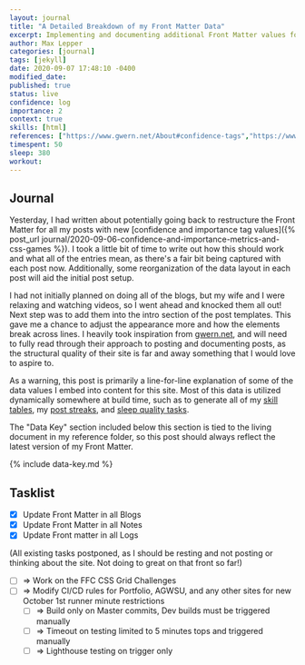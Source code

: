 ```yaml
---
layout: journal
title: "A Detailed Breakdown of my Front Matter Data"
excerpt: Implementing and documenting additional Front Matter values for my blogs, logs, and notes.
author: Max Lepper
categories: [journal]
tags: [jekyll]
date: 2020-09-07 17:48:10 -0400
modified_date:
published: true
status: live
confidence: log
importance: 2
context: true
skills: [html]
references: ["https://www.gwern.net/About#confidence-tags","https://www.gwern.net/About#importance-tags","https://www.gwern.net/About"]
timespent: 50
sleep: 380
workout:
---
```


## Journal

Yesterday, I had written about potentially going back to restructure the Front Matter for all my posts with new [confidence and importance tag values]({% post_url journal/2020-09-06-confidence-and-importance-metrics-and-css-games %}). I took a little bit of time to write out how this should work and what all of the entries mean, as there's a fair bit being captured with each post now. Additionally, some reorganization of the data layout in each post will aid the initial post setup.

I had not initially planned on doing all of the blogs, but my wife and I were relaxing and watching videos, so I went ahead and knocked them all out! Next step was to add them into the intro section of the post templates. This gave me a chance to adjust the appearance more and how the elements break across lines. I heavily took inspiration from [gwern.net]({{page.references[2]}}), and will need to fully read through their approach to posting and documenting posts, as the structural quality of their site is far and away something that I would love to aspire to.

As a warning, this post is primarily a line-for-line explanation of some of the data values I embed into content for this site. Most of this data is utilized dynamically somewhere at build time, such as to generate all of my [skill tables]({{site.baseurl}}/skills/), my [post streaks]({{site.baseurl}}/stats/#ave-post-time), and [sleep quality tasks]({{site.baseurl}}/todo/#sleep-quality).

The "Data Key" section included below this section is tied to the living document in my reference folder, so this post should always reflect the latest version of my Front Matter.

{% include data-key.md %}

## Tasklist

- [x] Update Front Matter in all Blogs
- [x] Update Front Matter in all Notes
- [x] Update Front matter in all Logs

(All existing tasks postponed, as I should be resting and not posting or thinking about the site. Not doing to great on that front so far!)

- [ ] <span title="Task to be added to next entry">=></span> Work on the FFC CSS Grid Challenges
- [ ] <span title="Task to be added to next entry">=></span> Modify CI/CD rules for Portfolio, AGWSU, and any other sites for new October 1st runner minute restrictions
  - [ ] <span title="Task to be added to next entry">=></span> Build only on Master commits, Dev builds must be triggered manually
  - [ ] <span title="Task to be added to next entry">=></span> Timeout on testing limited to 5 minutes tops and triggered manually
  - [ ] <span title="Task to be added to next entry">=></span> Lighthouse testing on trigger only